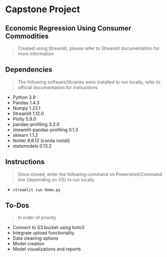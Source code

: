 # Capstone Project 
## Economic Regression Using Consumer Commodities
> Created using Streamlit, please refer to Streamlit documentation for more information
## Dependencies
> The following software/libraries were installed to run locally, refer to official documentation for instructions
- Python 3.9
- Pandas 1.4.3
- Numpy 1.23.1
- Streamlit 1.12.0
- Plotly 5.9.0
- pandas-profiling 3.2.0
- streamlit-pandas-profiling 0.1.3
- sklearn 1.1.2
- tkinter 8.6.12 (conda install)
- statsmodels 0.13.2
## Instructions
> Once cloned, enter the following command on Powershell/Command line (depending on OS) to run locally 
- `streamlit run Home.py`
## To-Dos
> In order of priority
- Connect to S3 bucket using boto3
- Integrate upload functionality
- Data cleaning options
- Model creation
- Model visualizations and reports

